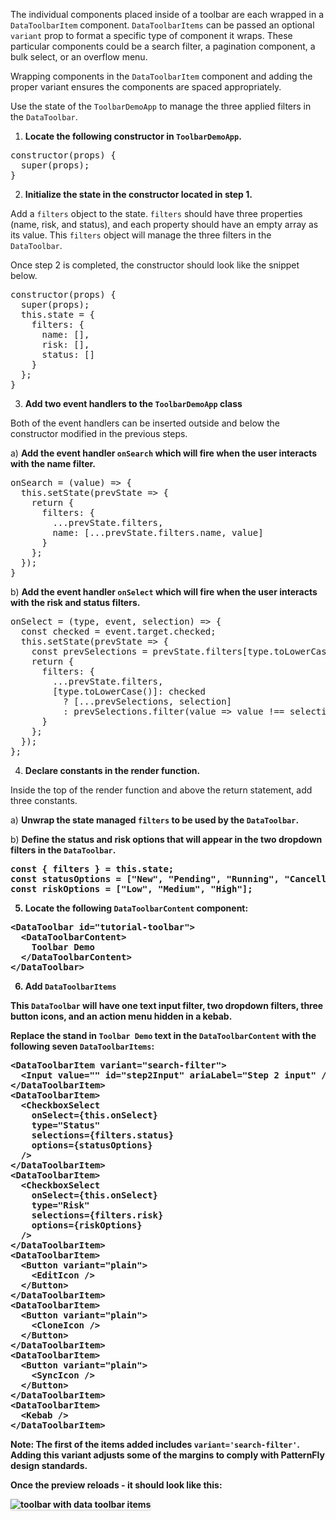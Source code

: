 The individual components placed inside of a toolbar are each wrapped in a `DataToolbarItem` component. `DataToolbarItems` can be passed an optional `variant` prop to format a specific type of component it wraps. These particular components could be a search filter, a pagination component, a bulk select, or an overflow menu. 

Wrapping components in the `DataToolbarItem` component and adding the proper variant ensures the components are spaced appropriately.

Use the state of the `ToolbarDemoApp` to manage the three applied filters in the `DataToolbar`.

1) <strong>Locate the following constructor in `ToolbarDemoApp`.</strong>

<pre class="file">
constructor(props) {
  super(props);
}
</pre>

2) <strong>Initialize the state in the constructor located in step 1.</strong>

Add a `filters` object to the state. `filters` should have three properties (name, risk, and status), and each property should have an empty array as its value. This `filters` object will manage the three filters in the `DataToolbar`.

Once step 2 is completed, the constructor should look like the snippet below.

<pre class="file">
constructor(props) {
  super(props);
  this.state = {
    filters: {
      name: [],
      risk: [],
      status: []
    }
  };
}
</pre>

3) <strong>Add two event handlers to the `ToolbarDemoApp` class</strong>

Both of the event handlers can be inserted outside and below the constructor modified in the previous steps.

a) <strong>Add the event handler `onSearch` which will fire when the user interacts with the name filter.</strong>

<pre class="file" data-target="clipboard">
onSearch = (value) =&gt; {
  this.setState(prevState =&gt; {
    return {
      filters: {
        ...prevState.filters,
        name: [...prevState.filters.name, value]
      }
    };
  });
}
</pre>

b) <strong>Add the event handler `onSelect` which will fire when the user interacts with the risk and status filters.</strong>

<pre class="file" data-target="clipboard">
onSelect = (type, event, selection) =&gt; {
  const checked = event.target.checked;
  this.setState(prevState =&gt; {
    const prevSelections = prevState.filters[type.toLowerCase()];
    return {
      filters: {
        ...prevState.filters,
        [type.toLowerCase()]: checked
          ? [...prevSelections, selection]
          : prevSelections.filter(value => value !== selection)
      }
    };
  });
};
</pre>

4) <strong>Declare constants in the render function.</strong>

Inside the top of the render function and above the return statement, add three constants.

a) <strong>Unwrap the state managed `filters` to be used by the `DataToolbar`.</strong>

b) <strong>Define the status and risk options that will appear in the two dropdown filters in the `DataToolbar`.<strong>

<pre class="file" data-target="clipboard">
const { filters } = this.state;
const statusOptions = [&quot;New&quot;, &quot;Pending&quot;, &quot;Running&quot;, &quot;Cancelled&quot;];
const riskOptions = [&quot;Low&quot;, &quot;Medium&quot;, &quot;High&quot;];
</pre>


5) <strong>Locate the following `DataToolbarContent` component:</strong>

<pre class="file">
&lt;DataToolbar id=&quot;tutorial-toolbar&quot;&gt;
  &lt;DataToolbarContent&gt;
    Toolbar Demo
  &lt;/DataToolbarContent&gt;
&lt;/DataToolbar&gt;
</pre>

6) <strong>Add `DataToolbarItems`</strong>

This `DataToolbar` will have one text input filter, two dropdown filters, three button icons, and an action menu hidden in a kebab.

Replace the stand in `Toolbar Demo` text in the `DataToolbarContent` with the following seven `DataToolbarItems`:

<pre class="file" data-target="clipboard">
&lt;DataToolbarItem variant=&quot;search-filter&quot;&gt;
  &lt;Input value=&quot;&quot; id=&quot;step2Input&quot; ariaLabel=&quot;Step 2 input&quot; /&gt;
&lt;/DataToolbarItem&gt;
&lt;DataToolbarItem&gt;
  &lt;CheckboxSelect
    onSelect={this.onSelect}
    type=&quot;Status&quot;
    selections={filters.status}
    options={statusOptions}
  /&gt;
&lt;/DataToolbarItem&gt;
&lt;DataToolbarItem&gt;
  &lt;CheckboxSelect
    onSelect={this.onSelect}
    type=&quot;Risk&quot;
    selections={filters.risk}
    options={riskOptions}
  /&gt;
&lt;/DataToolbarItem&gt;
&lt;DataToolbarItem&gt;
  &lt;Button variant=&quot;plain&quot;&gt;
    &lt;EditIcon /&gt;
  &lt;/Button&gt;
&lt;/DataToolbarItem&gt;
&lt;DataToolbarItem&gt;
  &lt;Button variant=&quot;plain&quot;&gt;
    &lt;CloneIcon /&gt;
  &lt;/Button&gt;
&lt;/DataToolbarItem&gt;
&lt;DataToolbarItem&gt;
  &lt;Button variant=&quot;plain&quot;&gt;
    &lt;SyncIcon /&gt;
  &lt;/Button&gt;
&lt;/DataToolbarItem&gt;
&lt;DataToolbarItem&gt;
  &lt;Kebab /&gt;
&lt;/DataToolbarItem&gt;
</pre>

<strong>Note:</strong> The first of the items added includes `variant='search-filter'`. Adding this variant adjusts some of the margins to comply with PatternFly design standards.

Once the preview reloads - it should look like this:

<img src="toolbar-filter/assets/toolbar-items.png" alt="toolbar with data toolbar items" style="box-shadow: rgba(3, 3, 3, 0.2) 0px 1.25px 2.5px 0px;" />
